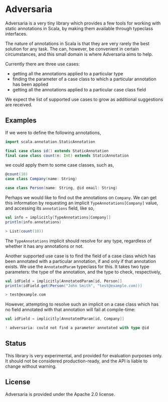 # Adversaria

Adversaria is a very tiny library which provides a few tools for working with
static annotations in Scala, by making them available through typeclass
interfaces.

The nature of annotations in Scala is that they are very rarely the best
solution for any task. The can, however, be convenient in certain
circumstances, and this small domain is where Adversaria aims to help.

Currently there are three use cases:

- getting all the annotations applied to a particular type
- finding the parameter of a case class to which a particular annotation has
  been applied
- getting all the annotations applied to a particular case class field

We expect the list of supported use cases to grow as additional suggestions are
received.

## Examples

If we were to define the following annotations,
```scala
import scala.annotation.StaticAnnotation

final case class id() extends StaticAnnotation
final case class count(n: Int) extends StaticAnnotation
```

we could apply them to some case classes, such as,
```scala
@count(10)
case class Company(name: String)

case class Person(name: String, @id email: String)
```

Perhaps we would like to find out the annotations on `Company`. We can get this
information by requesting an implicit `TypeAnnotations[Company]` value, and
accessing its `annotations` field, like so,
```scala
val info = implicitly[TypeAnnotations[Company]]
println(info.annotations)

> List(count(10))
```

The `TypeAnnotations` implicit should resolve for any type, regardless of
whether it has any annotations or not.

Another supported use case is to find the field of a case class which has been
annotated with a particular annotation, if and only if that annotation exists.
We use the `AnnotatedParam` typeclass for this. It takes two type parameters:
the type of the annotation, and the type to check, respectively,
```scala
val idField = implicitly[AnnotatedParam[id, Person]]
println(idField.get(Person("John Smith", "test@example.com)))

> test@example.com
```
However, attempting to resolve such an implicit on a case class which has no field annotated with that annotation will fail at compile-time:
```scala
val idField = implicitly[AnnotatedParam[id, Company]]

! adversaria: could not find a parameter annotated with type @id
```

## Status

This library is very experimental, and provided for evaluation purposes only.
It should not be considered production-ready, and the API is liable to change
without warning.

## License

Adversaria is provided under the Apache 2.0 license.

